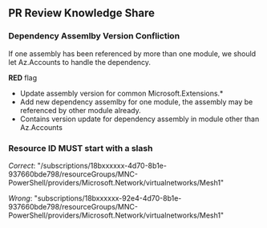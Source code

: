 ## PR Review Knowledge Share

### Dependency Assemlby Version Confliction
If one assembly has been referenced by more than one module, we should let Az.Accounts to handle the dependency.

**RED** flag
- Update assembly version for common Microsoft.Extensions.*
- Add new dependency assemlby for one module, the assembly may be referenced by other module already.
- Contains version update for dependency assembly in module other than Az.Accounts

### Resource ID **MUST** start with a slash 
*Correct*: "/subscriptions/18bxxxxxx-4d70-8b1e-937660bde798/resourceGroups/MNC-PowerShell/providers/Microsoft.Network/virtualnetworks/Mesh1"

*Wrong*: "subscriptions/18bxxxxxx-92e4-4d70-8b1e-937660bde798/resourceGroups/MNC-PowerShell/providers/Microsoft.Network/virtualnetworks/Mesh1"


